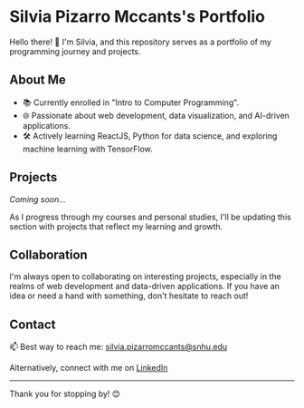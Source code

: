 # Silvia Pizarro Mccants's Portfolio

Hello there! 👋 I'm Silvia, and this repository serves as a portfolio of my programming journey and projects.

## About Me

- 📚 Currently enrolled in "Intro to Computer Programming".
- 🌐 Passionate about web development, data visualization, and AI-driven applications.
- 🛠️ Actively learning ReactJS, Python for data science, and exploring machine learning with TensorFlow.

## Projects

*Coming soon...*

As I progress through my courses and personal studies, I'll be updating this section with projects that reflect my learning and growth.

## Collaboration

I'm always open to collaborating on interesting projects, especially in the realms of web development and data-driven applications. If you have an idea or need a hand with something, don't hesitate to reach out!

## Contact

📫 Best way to reach me: [silvia.pizarromccants@snhu.edu](mailto:silvia.pizarromccants@snhu.edu)

Alternatively, connect with me on [LinkedIn](www.linkedin.com/in/silvia-pizarro-mccants-83a609274) 

---

Thank you for stopping by! 😊


<!---
silviapizarro/silviapizarro is a ✨ special ✨ repository because its `README.md` (this file) appears on your GitHub profile.
You can click the Preview link to take a look at your changes.
--->
